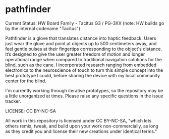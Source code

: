 pathfinder
==========

Current Status:
HW Board Family - Tacitus G3 / PG-3XX
(note: HW builds go by the internal codename "Tacitus")


Pathfinder is a glove that translates distance into haptic feedback. Users just wear the glove and point at objects up to 500 centimeters away, and feel gentle pulses at their fingertips corresponding to the object's distance. It’s designed to give the user greater freedom of motion and longer operational range when compared to traditional navigation solutions for the blind, such as the cane. I incorporated research ranging from embedded electronics to the neuroscience of touch to turn this simple concept into the best prototype I could, before sharing the device with my local community center for the blind.

I'm currently working through iterative prototypes, so the repository may be a little unorganized at times. Please raise any specific questions in the issue tracker.

LICENSE: CC BY-NC-SA

All work in this repository is licensed under CC BY-NC-SA, "which lets others remix, tweak, and build upon your work non-commercially, as long as they credit you and license their new creations under identical terms."
